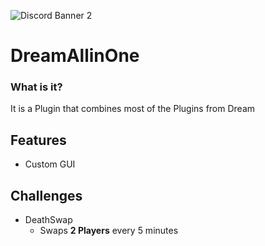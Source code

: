 
![Discord Banner 2](https://discordapp.com/api/guilds/853352812444254238/widget.png?style=banner2)

# DreamAllinOne
### What is it?
It is a Plugin that combines most of the Plugins from Dream
## Features
- Custom GUI

## Challenges
- DeathSwap
  - Swaps **2 Players** every 5 minutes


